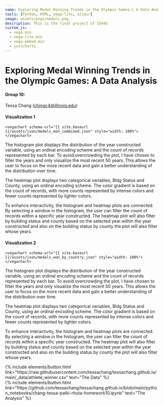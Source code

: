 ```yaml
---
name: Exploring Medal Winning Trends in the Olympic Games:\ A Data Analysis
tools: [Python, HTML, vega-lite, altair]
image: assets/pngs/medals.png
description: This is the final project of IS445
custom_js:
  - vega.min
  - vega-lite.min
  - vega-embed.min
  - justcharts
---
```


# Exploring Medal Winning Trends in the Olympic Games: A Data Analysis

#### Group 10:

Tessa Chang (chingc4@illinois.edu)

#### Visualization 1

```
<vegachart schema-url="{{ site.baseurl }}/assets/json/medals_won_combined.json" style="width: 100%"></vegachart>
```

<vegachart schema-url="{{ site.baseurl }}/assets/json/medals_won_overtime.json" style="width: 100%"></vegachart>

The histogram plot displays the distribution of the year constructed variable, using an ordinal encoding scheme and the count of records represented by each bar. To avoid overcrowding the plot, I have chosen to filter the years and only visualize the most recent 50 years. This allows the user to focus on the more recent data and gain a better understanding of the distribution over time.

The heatmap plot displays two categorical variables, Bldg Status and County, using an ordinal encoding scheme. The color gradient is based on the count of records, with more counts represented by intense colors and fewer counts represented by lighter colors.

To enhance interactivity, the histogram and heatmap plots are connected. By selecting a window in the histogram, the user can filter the count of records within a specific year constructed. The heatmap plot will also filter by building status and county based on the selected year.within the year constructed and also on the building status by county the plot will also filter whose years.

#### Visualization 2

```
<vegachart schema-url="{{ site.baseurl }}/assets/json/medals_won_by_country.json" style="width: 100%"></vegachart>
```

<vegachart schema-url="{{ site.baseurl }}/assets/json/medals_won_by_country.json" style="width: 100%"></vegachart>

The histogram plot displays the distribution of the year constructed variable, using an ordinal encoding scheme and the count of records represented by each bar. To avoid overcrowding the plot, I have chosen to filter the years and only visualize the most recent 50 years. This allows the user to focus on the more recent data and gain a better understanding of the distribution over time.

The heatmap plot displays two categorical variables, Bldg Status and County, using an ordinal encoding scheme. The color gradient is based on the count of records, with more counts represented by intense colors and fewer counts represented by lighter colors.

To enhance interactivity, the histogram and heatmap plots are connected. By selecting a window in the histogram, the user can filter the count of records within a specific year constructed. The heatmap plot will also filter by building status and county based on the selected year.within the year constructed and also on the building status by county the plot will also filter whose years.

<!-- these are written in a combo of html and liquid -->

<div class="left">
{% include elements/button.html link="https://raw.githubusercontent.com/tessachang/tessachang.github.io/main/_data/athlete_winner.csv" text="The Data" %}
</div>

<div class="right">
{% include elements/button.html link="https://github.com/tessachang/tessachang.github.io/blob/main/python_notebooks/chang-tessa-patki-rhuta-homework10.ipynb" text="The Analysis" %}
</div>
